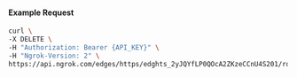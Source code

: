 <!-- Code generated for API Clients. DO NOT EDIT. -->

#### Example Request

```bash
curl \
-X DELETE \
-H "Authorization: Bearer {API_KEY}" \
-H "Ngrok-Version: 2" \
https://api.ngrok.com/edges/https/edghts_2yJQYfLP0QOcA2ZKzeCCnU4S201/routes/edghtsrt_2yJQYc8dTmFUm2JxkBlctVBBQMR/compression
```
